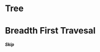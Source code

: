 # Tree #######################################################
# Breadth First Travesal #####################################

##### Skip

